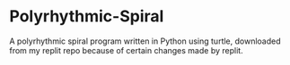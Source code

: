 # Polyrhythmic-Spiral
A polyrhythmic spiral program written in Python using turtle, downloaded from my replit repo because of certain changes made by replit.
